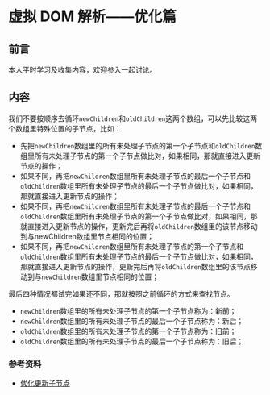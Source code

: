 # 虚拟 DOM 解析——优化篇

## 前言

本人平时学习及收集内容，欢迎参入一起讨论。

## 内容

我们不要按顺序去循环`newChildren`和`oldChildren`这两个数组，可以先比较这两个数组里特殊位置的子节点，比如：

- 先把`newChildren`数组里的所有未处理子节点的第一个子节点和`oldChildren`数组里所有未处理子节点的第一个子节点做比对，如果相同，那就直接进入更新节点的操作；
- 如果不同，再把`newChildren`数组里所有未处理子节点的最后一个子节点和`oldChildren`数组里所有未处理子节点的最后一个子节点做比对，如果相同，那就直接进入更新节点的操作；
- 如果不同，再把`newChildren`数组里所有未处理子节点的最后一个子节点和`oldChildren`数组里所有未处理子节点的第一个子节点做比对，如果相同，那就直接进入更新节点的操作，更新完后再将`oldChildren`数组里的该节点移动到与newChildren数组里节点相同的位置；
- 如果不同，再把`newChildren`数组里所有未处理子节点的第一个子节点和`oldChildren`数组里所有未处理子节点的最后一个子节点做比对，如果相同，那就直接进入更新节点的操作，更新完后再将`oldChildren`数组里的该节点移动到与`newChildren`数组里节点相同的位置；

最后四种情况都试完如果还不同，那就按照之前循环的方式来查找节点。

- `newChildren`数组里的所有未处理子节点的第一个子节点称为：新前；
- `newChildren`数组里的所有未处理子节点的最后一个子节点称为：新后；
- `oldChildren`数组里的所有未处理子节点的第一个子节点称为：旧前；
- `oldChildren`数组里的所有未处理子节点的最后一个子节点称为：旧后；


### 参考资料

- [优化更新子节点](https://nlrx-wjc.github.io/Learn-Vue-Source-Code/virtualDOM/optimizeUpdataChildren.html)